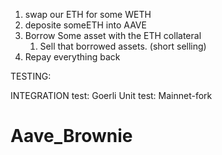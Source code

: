 1. swap our ETH for some WETH
2. deposite someETH into AAVE
3. Borrow Some asset with the ETH collateral
    1. Sell that borrowed assets. (short selling)
4. Repay everything back 





TESTING:

INTEGRATION test: Goerli
Unit test: Mainnet-fork
 # Aave_Brownie
